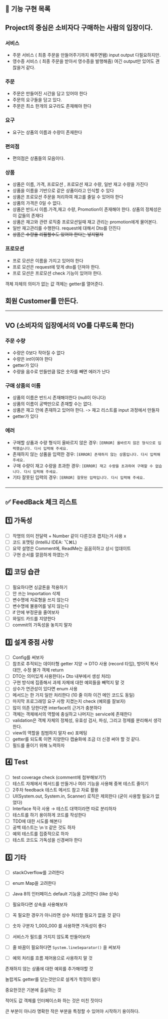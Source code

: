 ## 🔧 기능 구현 목록

## Project의 중심은 소비자다 구매하는 사람의 입장이다.

### 서비스 
- 주문 서비스 ( 최종 주문을 만들어주기까지 해주면됌) input output 다필요하지만.
- 영수증 서비스 ( 최종 주문을 받아서 영수증을 발행해줌) 여긴 output만 있어도 괜찮을거 같다.

### 주문

- 주문은 만들어진 시간을 담고 있어야 한다
- 주문의 요구들을 담고 있다.
- 주문은 최소 한개의 요구라도 존재해야 한다

### 요구

- 요구는 상품의 이름과 수량이 존재한다


### 편의점
- 편의점은 상품들의 모음이다.

### 상품

- 상품은 이름, 가격, 프로모션 , 프로모션 재고 수량, 일반 재고 수량을 가진다 
- 상품을 이름을 기반으로 같은 상품이라고 인식할 수 있다
- 상품은 프로모션 주문을 처리하여 재고를 줄일 수 있어야 한다
- 상품의 가격은 0일 수 없다.
- 상품은 반드시 이름.가격,재고 수량, Promotion이 존재해야 한다. 상품의 정체성은 이 값들의 존재다
- 상품은 재고와 관련 로직중 프로모션일때 재고 관리는 promotion에게 물어본다.
- 일반 재고관리를 수행한다. request에 대해서 Dto를 던진다
- ~~상품은 수량을 리필할수도 있어야 한다는 넣지말자~~

### 프로모션

- 프로 모션은 이름을 가지고 있어야 한다
- 프로 모션은 request에 맞게 dto를 던져야 한다.
- 프로 모션은 프로모션 check 기능이 있어야 한다.


객체 자체의 의미가 없는 값 객체는 getter를 열어준다.

## 회원 Customer를 만든다.

---
## VO (소비자의 입장에서의 VO를 다루도록 한다) 
### 주문 수량

- 수량은 0보다 작아질 수 없다
- 수량은 int이여야 한다
- getter가 있다
- 수량을 음수로 만들만큼 많은 숫자를 빼면 에러가 난다

### 구매 상품의 이름

- 상품의 이름은 반드시 존재해야한다 (null이 아니다)
- 상품의 이름이 공백만으로 존재할 수는 없다.
- 상품은 재고 안에 존재하고 있어야 한다. -> 재고 리스트를 input 과정에서 만들자
- getter가 있다

### 에러
- 구매할 상품과 수량 형식이 올바르지 않은 경우: `[ERROR] 올바르지 않은 형식으로 입력했습니다. 다시 입력해 주세요.`
- 존재하지 않는 상품을 입력한 경우: `[ERROR] 존재하지 않는 상품입니다. 다시 입력해 주세요.`
- 구매 수량이 재고 수량을 초과한 경우: `[ERROR] 재고 수량을 초과하여 구매할 수 없습니다. 다시 입력해 주세요.`
- 기타 잘못된 입력의 경우: `[ERROR] 잘못된 입력입니다. 다시 입력해 주세요.`

### 

---

## ✅ FeedBack 체크 리스트

## 1️⃣ 가독성

- [ ]  작명의 의미 전달력 + Number 같이 다른것과 겹치는거 사용 x
- [ ]  코드 포맷팅 (IntelliJ IDEA: ⌥⌘L)
- [ ]  요약 설명은 Comment에, ReadMe는 꼼꼼히하고 상시 업데이트
- [ ]  구현 순서를 깔끔하게 하였는가

## 2️⃣ 코딩 습관

- [ ]  필요하다면 싱글톤을 적용하기
- [ ]  안 쓰는 Importation 삭제
- [ ]  변수명에 자료형을 쓰지 않는다
- [ ]  변수명에 불용어를 넣지 않는다
- [ ]  if 안에 부정문을 줄여보자
- [ ]  와일드 카드를 지양한다
- [ ]  commit의 가독성을 놓치지 말자

## 3️⃣ 설계 중점 사항

- [ ]  Config를 써보자
- [ ]  참조로 추적되는 데이터형 getter 지양 → DTO 사용 (record 타입), 방어적 복사 대안, 수정 불가 객체 return
- [ ]  DTO는 의미있게 사용한다(+ Dto 내부에서 생성 처리)
- [ ]  구현 방식에 집중해서 과제 자체에 대한 예외들을 빼먹지 말 것
- [ ]  상수가 연관성이 있다면 enum 사용
- [ ]  메서드는 한 가지 일만 처리한다 (10 줄 이하 이건 메인 코드도 동일)
- [ ]  마지막 프로그래밍 요구 사항 지켰는지 check (예외를 잘보자)
- [ ]  많이 의존 당한다면 interface의 근거가 충분하다
- [ ]  객체는 객체에서의 역할에 충실하고 나머지는 service에 존재한다
- [ ]  validation은 객체 자체의 정체성, 유효성 검사, 파싱, 그리고 정제를 분리해서 생각한다.
- [ ]  view의 역할을 침범하지 말자 ex) 포메팅
- [ ]  getter를 되도록 이면 지양한다 캡슐화에 조금 더 신경 써야 할 것 같다.
- [ ]  필드를 줄이기 위해 노력하자

## 4️⃣ Test

- [ ]  test coverage check (comment에 첨부해보기?)
- [ ]  테스트 자체에서 메서드를 만들거나 여러 기능을 사용해 중복 테스트 줄이기
- [ ]  2주차 feedback 테스트 메서드 참고 자료 활용
- [ ]  UI(System.out, System.in, Scanner) 로직은 제외한다 (굳이 사용할 필요가 없었다)
- [ ]  Interface 적극 사용 → 테스트 대역이라면 따로 분리하자
- [ ]  테스트를 하기 용이하게 코드를 작성한다
- [ ]  TDD에 대한 시도를 해본다
- [ ]  공백 테스트는 \n \t 같은 것도 하자
- [ ]  예외 테스트를 집중적으로 하자
- [ ]  테스트 코드도 가독성을 신경써야 한다

## 5️⃣ 기타

- [ ]  stackOverflow를 고려한다
- [ ]  enum Map을 고려한다
- [ ]  Java 8의 인터페이스 default 기능을 고려한다 (like 상속)
- [ ]  필요하다면 상속을 사용해보자
- [ ]  꼭 필요한 경우가 아니라면 상수 처리할 필요가 없을 것 같다
- [ ]  숫자 구분자 1_000_000 를 사용하면 가독성이 좋다
- [ ]  서비스가 필드를 가지지 않도록 만들어보자
- [ ]  줄 바꿈이 필요하다면 `System.lineSeparator()` 을 써보자
- [ ]  예외 처리를 흐름 제어용으로 사용하지 말 것


존재하지 않는 상품에 대한 예외를 추가해야할 것


놀랍게도 getter를 닫는것만으로 설계가 학정이 됐다

중요한것은 기본에 출실하는 것

적어도 값 객체를 인터페이스화 하는 것은 미친 짓이다

큰 부분이 아니라 명확한 작은 부분을 특정할 수 있어야 시작하기 용이하다.
